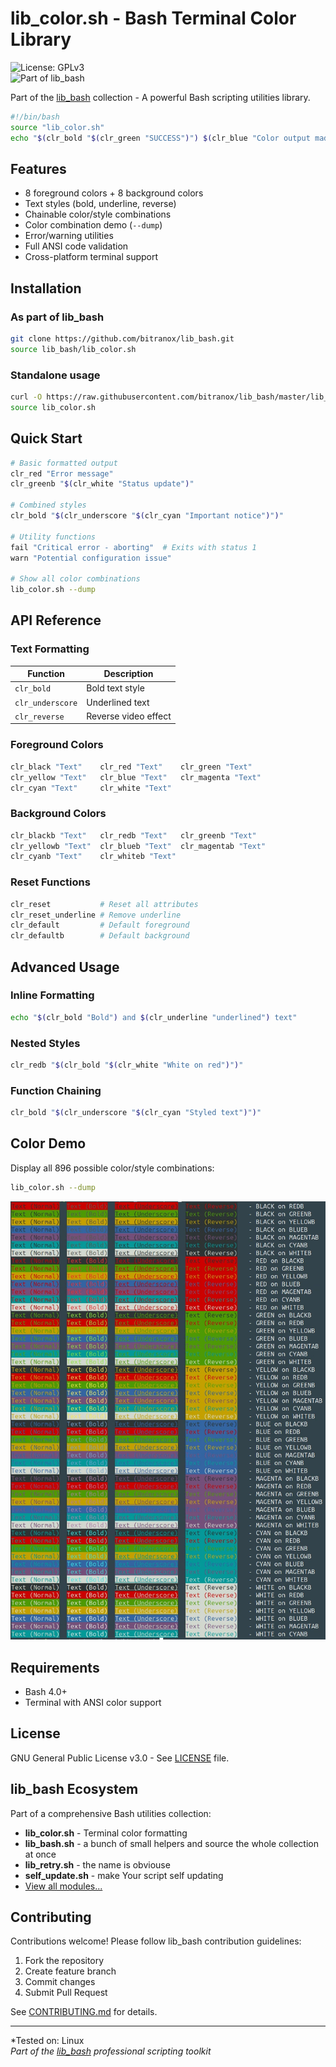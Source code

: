 # lib_color.sh - Bash Terminal Color Library

![License: GPLv3](https://img.shields.io/badge/License-GPLv3-blue.svg)  
![Part of lib_bash](https://img.shields.io/badge/Part%20of-lib__bash-ffdd00.svg)

Part of the [lib_bash](https://github.com/bitranox/lib_bash) collection - A powerful Bash scripting utilities library.

```bash
#!/bin/bash
source "lib_color.sh"
echo "$(clr_bold "$(clr_green "SUCCESS")") $(clr_blue "Color output made easy")"
```

## Features

- 8 foreground colors + 8 background colors
- Text styles (bold, underline, reverse)
- Chainable color/style combinations
- Color combination demo (`--dump`)
- Error/warning utilities
- Full ANSI code validation
- Cross-platform terminal support

## Installation

### As part of lib_bash
```bash
git clone https://github.com/bitranox/lib_bash.git
source lib_bash/lib_color.sh
```

### Standalone usage
```bash
curl -O https://raw.githubusercontent.com/bitranox/lib_bash/master/lib_color.sh
source lib_color.sh
```

## Quick Start

```bash
# Basic formatted output
clr_red "Error message"
clr_greenb "$(clr_white "Status update")"

# Combined styles
clr_bold "$(clr_underscore "$(clr_cyan "Important notice")")"

# Utility functions
fail "Critical error - aborting"  # Exits with status 1
warn "Potential configuration issue"

# Show all color combinations
lib_color.sh --dump
```

## API Reference

### Text Formatting
| Function           | Description                    |
|--------------------|--------------------------------|
| `clr_bold`         | Bold text style                |
| `clr_underscore`   | Underlined text                |
| `clr_reverse`      | Reverse video effect           |

### Foreground Colors
```bash
clr_black "Text"    clr_red "Text"    clr_green "Text"
clr_yellow "Text"   clr_blue "Text"   clr_magenta "Text"  
clr_cyan "Text"     clr_white "Text"
```

### Background Colors
```bash
clr_blackb "Text"   clr_redb "Text"   clr_greenb "Text"
clr_yellowb "Text"  clr_blueb "Text"  clr_magentab "Text"
clr_cyanb "Text"    clr_whiteb "Text"
```

### Reset Functions
```bash
clr_reset           # Reset all attributes
clr_reset_underline # Remove underline
clr_default         # Default foreground
clr_defaultb        # Default background
```

## Advanced Usage

### Inline Formatting
```bash
echo "$(clr_bold "Bold") and $(clr_underline "underlined") text"
```

### Nested Styles
```bash
clr_redb "$(clr_bold "$(clr_white "White on red")")"
```

### Function Chaining
```bash
clr_bold "$(clr_underscore "$(clr_cyan "Styled text")")"
```

## Color Demo

Display all 896 possible color/style combinations:

```bash
lib_color.sh --dump
```

![Color Combination Demo](https://raw.githubusercontent.com/bitranox/lib_bash/master/docs/color_demo_screenshot.png)

## Requirements

- Bash 4.0+
- Terminal with ANSI color support

## License

GNU General Public License v3.0 - See [LICENSE](https://github.com/bitranox/lib_bash/blob/master/docs/LICENSE) file.

## lib_bash Ecosystem

Part of a comprehensive Bash utilities collection:
- **lib_color.sh** - Terminal color formatting
- **lib_bash.sh** - a bunch of small helpers and source the whole collection at once
- **lib_retry.sh** - the name is obviouse
- **self_update.sh** - make Your script self updating
- [View all modules...](https://github.com/bitranox/lib_bash)

## Contributing

Contributions welcome! Please follow lib_bash contribution guidelines:
1. Fork the repository
2. Create feature branch
3. Commit changes
4. Submit Pull Request

See [CONTRIBUTING.md](https://github.com/bitranox/lib_bash/blob/master/CONTRIBUTING.md) for details.

---

*Tested on: Linux  
*Part of the [lib_bash](https://github.com/bitranox/lib_bash) professional scripting toolkit*
